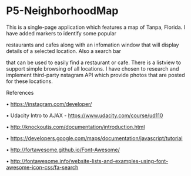# P5-NeighborhoodMap


This is a single-page application which features a map of Tanpa, Florida. I have added markers to identify some popular 

restaurants and cafes along with an infomation window that will display details of a selected location. Also a search bar 

that can be used to easily find a restaurant or cafe. There is a listview to support simple browsing of all locations. I have 
chosen to research and implement third-party nstagram API  which provide photos that are posted for these locations.

References

• https://instagram.com/developer/


• Udacity Intro to AJAX - https://www.udacity.com/course/ud110


• http://knockoutjs.com/documentation/introduction.html


• https://developers.google.com/maps/documentation/javascript/tutorial


• http://fortawesome.github.io/Font-Awesome/


• http://fontawesome.info/website-lists-and-examples-using-font-awesome-icon-css/fa-search
